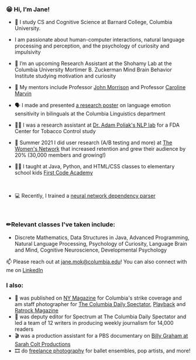 ### 😁 Hi, I’m Jane!
- 🏫 I study CS and Cognitive Science at Barnard College, Columbia University.
- I am passionate about human-computer interactions, natural language processing and perception, and the psychology of curiosity and impulsivity

- 🧠 I’m an upcoming Research Assistant at the Shohamy Lab at the Columbia University Mortimer B. Zuckerman Mind Brain Behavior Institute studying motivation and curiosity

- 📖 My mentors include Professor [John Morrison](http://www.columbia.edu/~jrm2182/) and Professor [Caroline Marvin](https://psychology.columbia.edu/content/caroline-marvin)

- 🗣️ I made and presented [a research poster](https://drive.google.com/file/d/1zvhTfajoL4BX-34z6mwYOOCsg-O-8ljD/view?usp=sharing) on language emotion sensitivity in bilinguals at the Columbia Linguistics department
- 👩‍💻 I was a research assistant at [Dr. Adam Poliak's NLP lab](https://datascience.columbia.edu/people/adam-poliak/) for a FDA Center for Tobacco Control study
- 🤸 Summer 2021 I did user research (A/B testing and more) at [The Women's Network](https://www.thewomens.network/) that increased retention and grew their audience by 20% (30,000 members and growing!)
-  👩‍🏫 I taught at Java, Python, and HTML/CSS classes to elementary school kids [First Code Academy](https://www.firstcodeacademy.com/)

<br />

- 💻 Recently, I trained a [neural network dependency parser](https://github.com/janemok/Neural-Network-Dependency-Parsing)

<br />

### ✏Relevant classes I've taken include:

- Discrete Mathematics, Data Structures in Java, Advanced Programming, Natural Language Processing, Psychology of Curiosity, Language
Brain and Mind, Cognitive Neuroscience, Developmental Psychology

📫 Please reach out at jane.mok@columbia.edu! You can also connect with me on [LinkedIn](https://www.linkedin.com/in/mokjane/)


### I also: 
- 📸 was published on [NY Magazine](https://nymag.com/intelligencer/2021/11/columbia-university-student-worker-union-strike.html) for Columbia's strike coverage and am staff photographer for [The Columbia Daily Spectator](https://www.columbiaspectator.com/visual-contributors/Jane-Mok/), [Playback](https://playback.cubacchanal.com/artist-snapshot-christina-li/) and [Ratrock Magazine](http://www.ratrockmagazine.com/feature/2021/12/14/benny-yang)
- 📰 was deputy editor for Spectrum at The Columbia Daily Spectator and led a team of 12 writers in producing weekly journalism for 14,000 readers
- 🎬 was a production assistant for a PBS documentary on [Billy Graham at Sarah Colt Productions](https://www.msnbc.com/opinion/how-billy-graham-weaponized-white-evangelical-christian-power-america-n1267874)
- 🎞 do [freelance photography](https://janemok.myportfolio.com/) for ballet ensembles, pop artists, and more!

<!---
janemok/janemok is a ✨ special ✨ repository because its `README.md` (this file) appears on your GitHub profile.
You can click the Preview link to take a look at your changes.
--->
